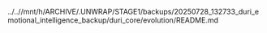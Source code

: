 ../..//mnt/h/ARCHIVE/.UNWRAP/STAGE1/backups/20250728_132733_duri_emotional_intelligence_backup/duri_core/evolution/README.md